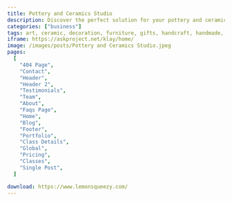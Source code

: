 ```yaml
---
title: Pottery and Ceramics Studio
description: Discover the perfect solution for your pottery and ceramics studio with our free Elementor Template Kit. Streamline your website creation process and showcase your artistic offerings in a captivating manner. The Elementor Kit includes a variety of beautifully designed templates that can be easily customized to suit your studio's unique style. Create an engaging online presence, attract more customers, and elevate your pottery business with this user-friendly, cost-effective, and aesthetically pleasing Template Kit. Unleash your creativity and let your studio flourish!
categories: ["business"]
tags: art, ceramic, decoration, furniture, gifts, handcraft, handmade, interior, pottery, pottery studio, retail, store
iframe: https://askproject.net/klay/home/
image: /images/posts/Pottery and Ceramics Studio.jpeg
pages:
  [
    "404 Page",
    "Contact",
    "Header",
    "Header 2",
    "Testimonials",
    "Team",
    "About",
    "Faqs Page",
    "Home",
    "Blog",
    "Footer",
    "Portfolio",
    "Class Details",
    "Global",
    "Pricing",
    "Classes",
    "Single Post",
  ]

download: https://www.lemonsqueezy.com/
---
```

